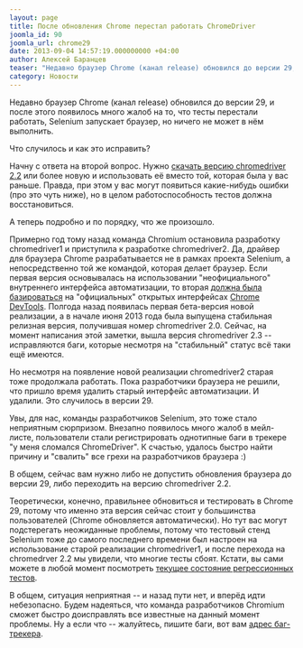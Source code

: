 ```yaml
---
layout: page
title: После обновления Chrome перестал работать ChromeDriver
joomla_id: 90
joomla_url: chrome29
date: 2013-09-04 14:57:19.000000000 +04:00
author: Алексей Баранцев
teaser: "Недавно браузер Chrome (канал release) обновился до версии 29, и после этого появилось много жалоб на то, что тесты перестали работать, Selenium запускает браузер, но ничего не может в нём выполнить. Что случилось и как это исправить?"
category: Новости
---
```

<p>Недавно браузер Chrome (канал release) обновился до версии 29, и после этого появилось много жалоб на то, что тесты перестали работать, Selenium запускает браузер, но ничего не может в нём выполнить.</p>
<p>Что случилось и как это исправить?</p>
<p>Начну с ответа на второй вопрос. Нужно <a href="https://code.google.com/p/chromedriver/downloads/list">скачать версию chromedriver 2.2</a> или более новую и использовать её вместо той, которая была у вас раньше. Правда, при этом у вас могут появиться какие-нибудь ошибки (про это чуть ниже), но в целом работоспособность тестов должна восстановиться.</p>
<p>А теперь подробно и по порядку, что же произошло.</p>
<p>Примерно год тому назад команда Chromium остановила разработку chromedriver1 и приступила к разработке chromedriver2. Да, драйвер для браузера Chrome разрабатывается не в рамках проекта Selenium, а непосредственно той же командой, которая делает браузер. Если первая версия основывалась на использовании "неофициального" внутреннего интерфейса автоматизации, то вторая <a href="https://docs.google.com/document/d/1FAuPLN92rSinz55J7R3H1hHmmQBuXiO3SUGIeZW1lI0/edit">должна была базироваться</a> на "официальных" открытых интерфейсах <a href="https://developers.google.com/chrome-developer-tools/">Chrome DevTools</a>. Полгода назад появилась первая бета-версия новой реализации, а в начале июня 2013 года была выпущена стабильная релизная версия, получившая номер chromedriver 2.0. Сейчас, на момент написания этой заметки, вышла версия chromedriver 2.3 -- исправляются баги, которые несмотря на "стабильный" статус всё таки ещё имеются.</p>
<p>Но несмотря на появление новой реализации chromedriver2 старая тоже продолжала работать. Пока разработчики браузера не решили, что пришло время удалить старый интерфейс автоматизации. И удалили. Это случилось в версии 29.</p>
<p>Увы, для нас, команды разработчиков Selenium, это тоже стало неприятным сюрпризом. Внезапно появилось много жалоб в мейл-листе, пользователи стали регистрировать однотипные баги в трекере "у меня сломался ChromeDriver". К счастью, удалось быстро найти причину и "свалить" все грехи на разработчиков браузера :)</p>
<p>В общем, сейчас вам нужно либо не допустить обновления браузера до версии 29, либо переходить на версию chromedriver 2.2.</p>
<p>Теоретически, конечно, правильнее обновиться и тестировать в Chrome 29, потому что именно эта версия сейчас стоит у большинства пользователей (Chrome обновляется автоматически). Но тут вас могут подстерегать неожиданные проблемы, потому что тестовый стенд Selenium тоже до самого последнего времени был настроен на использование старой реализации chromedriver1, и после перехода на chromedrver 2.2 мы увидели, что многие тесты сбоят. Кстати, вы сами можете в любой момент посмотреть <a href="http://ci.seleniumhq.org:8080/">текущее состояние регрессионных тестов</a>.</p>
<p>В общем, ситуация неприятная -- и назад пути нет, и вперёд идти небезопасно. Будем надеяться, что команда разработчиков Chromium сможет быстро доисправлять все известные на данный момент проблемы. Ну а если что -- жалуйтесь, пишите баги, вот вам <a href="https://code.google.com/p/chromedriver/issues/list">адрес баг-трекера</a>.</p>
